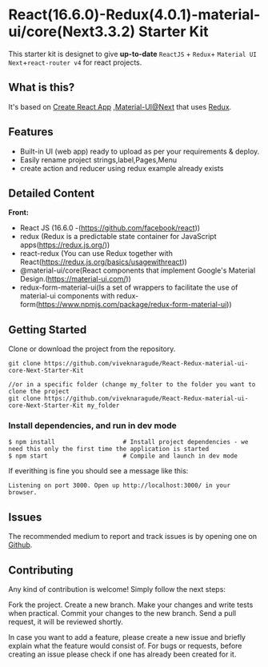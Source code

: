 # React(16.6.0)-Redux(4.0.1)-material-ui/core(Next3.3.2) Starter Kit

This starter kit is designet to give **up-to-date** `ReactJS` + `Redux`+ `Material UI Next`+`react-router v4` for react projects.

## What is this?
It's based on [Create React App](https://github.com/facebookincubator/create-react-app) ,[Material-UI@Next](https://material-ui.com/) that uses [Redux](https://redux.js.org).


## Features
* Built-in UI (web app) ready to upload as per your requirements & deploy.
* Easily rename project strings,label,Pages,Menu
* create action and reducer using redux example already exists


## Detailed Content

**Front:**
* React JS (16.6.0 -(https://github.com/facebook/react))
* redux (Redux is a predictable state container for JavaScript apps(https://redux.js.org/))
* react-redux (You can use Redux together with React(https://redux.js.org/basics/usagewithreact))
* @material-ui/core(React components that implement Google's Material Design.(https://material-ui.com/))
* redux-form-material-ui(Is a set of wrappers to facilitate the use of material-ui components with redux-form(https://www.npmjs.com/package/redux-form-material-ui))


## Getting Started

Clone or download the project from the repository. 

```
git clone https://github.com/viveknaragude/React-Redux-material-ui-core-Next-Starter-Kit

//or in a specific folder (change my_folter to the folder you want to clone the project
git clone https://github.com/viveknaragude/React-Redux-material-ui-core-Next-Starter-Kit my_folder
```

### Install dependencies, and run in dev mode

```
$ npm install                   # Install project dependencies - we need this only the first time the application is started
$ npm start                     # Compile and launch in dev mode
```
If everithing is fine you should see a message like this:
```
Listening on port 3000. Open up http://localhost:3000/ in your browser.
```

## Issues
The recommended medium to report and track issues is by opening one on [Github](https://github.com/viveknaragude/React-Redux-material-ui-Starter-Kit/issues).

## Contributing
 Any kind of contribution is welcome! Simply follow the next steps:

Fork the project.
Create a new branch.
Make your changes and write tests when practical.
Commit your changes to the new branch.
Send a pull request, it will be reviewed shortly.

In case you want to add a feature, please create a new issue and briefly explain what the feature would consist of. For bugs or requests, before creating an issue please check if one has already been created for it.
